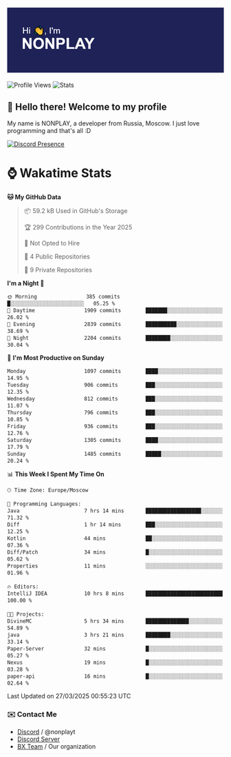 ![Discord Presence](./header.png)
<br></br>
![Profile Views](https://komarev.com/ghpvc/?username=NONPLAYT&color=blue&style=for-the-badge)
![Stats](https://img.shields.io/badge/0%25-OPTIMIZED-orange?style=for-the-badge)


## :wave: Hello there! Welcome to my profile

My name is NONPLAY, a developer from Russia, Moscow. I just love programming and that's all :D

[![Discord Presence](https://lanyard.cnrad.dev/api/597087584090587177?showDisplayName=true)](https://discord.com/users/597087584090587177) 

# ⌚ Wakatime Stats

<!--START_SECTION:waka-->
**🐱 My GitHub Data** 

> 📦 59.2 kB Used in GitHub's Storage 
 > 
> 🏆 299 Contributions in the Year 2025
 > 
> 🚫 Not Opted to Hire
 > 
> 📜 4 Public Repositories 
 > 
> 🔑 9 Private Repositories 
 > 
**I'm a Night 🦉** 

```text
🌞 Morning                385 commits         █░░░░░░░░░░░░░░░░░░░░░░░░   05.25 % 
🌆 Daytime                1909 commits        ███████░░░░░░░░░░░░░░░░░░   26.02 % 
🌃 Evening                2839 commits        ██████████░░░░░░░░░░░░░░░   38.69 % 
🌙 Night                  2204 commits        ████████░░░░░░░░░░░░░░░░░   30.04 % 
```
📅 **I'm Most Productive on Sunday** 

```text
Monday                   1097 commits        ████░░░░░░░░░░░░░░░░░░░░░   14.95 % 
Tuesday                  906 commits         ███░░░░░░░░░░░░░░░░░░░░░░   12.35 % 
Wednesday                812 commits         ███░░░░░░░░░░░░░░░░░░░░░░   11.07 % 
Thursday                 796 commits         ███░░░░░░░░░░░░░░░░░░░░░░   10.85 % 
Friday                   936 commits         ███░░░░░░░░░░░░░░░░░░░░░░   12.76 % 
Saturday                 1305 commits        ████░░░░░░░░░░░░░░░░░░░░░   17.79 % 
Sunday                   1485 commits        █████░░░░░░░░░░░░░░░░░░░░   20.24 % 
```


📊 **This Week I Spent My Time On** 

```text
🕑︎ Time Zone: Europe/Moscow

💬 Programming Languages: 
Java                     7 hrs 14 mins       ██████████████████░░░░░░░   71.32 % 
Diff                     1 hr 14 mins        ███░░░░░░░░░░░░░░░░░░░░░░   12.25 % 
Kotlin                   44 mins             ██░░░░░░░░░░░░░░░░░░░░░░░   07.36 % 
Diff/Patch               34 mins             █░░░░░░░░░░░░░░░░░░░░░░░░   05.62 % 
Properties               11 mins             ░░░░░░░░░░░░░░░░░░░░░░░░░   01.96 % 

🔥 Editors: 
IntelliJ IDEA            10 hrs 8 mins       █████████████████████████   100.00 % 

🐱‍💻 Projects: 
DivineMC                 5 hrs 34 mins       ██████████████░░░░░░░░░░░   54.89 % 
java                     3 hrs 21 mins       ████████░░░░░░░░░░░░░░░░░   33.14 % 
Paper-Server             32 mins             █░░░░░░░░░░░░░░░░░░░░░░░░   05.27 % 
Nexus                    19 mins             █░░░░░░░░░░░░░░░░░░░░░░░░   03.28 % 
paper-api                16 mins             █░░░░░░░░░░░░░░░░░░░░░░░░   02.64 % 
```


 Last Updated on 27/03/2025 00:55:23 UTC
<!--END_SECTION:waka-->

### ✉️ Contact Me

- [Discord](https://discord.com/users/597087584090587177) / @nonplayt
- [Discord Server](https://discord.gg/p7cxhw7E2M)
- [BX Team](https://github.com/BX-Team) / Our organization
